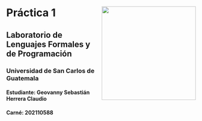 # <img align="right"  src="https://user-images.githubusercontent.com/98846377/218635668-78d84013-d82a-4f2d-9699-ac270554944e.png" width="250px"/> Práctica 1                        
            


## Laboratorio de Lenguajes Formales y de Programación
### Universidad de San Carlos de Guatemala
#### Estudiante: Geovanny Sebastián Herrera Claudio
#### Carné: 202110588

